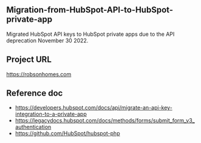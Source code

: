 ## Migration-from-HubSpot-API-to-HubSpot-private-app
Migrated HubSpot API keys to HubSpot private apps due to the API deprecation November 30 2022.

## Project URL
https://robsonhomes.com

## Reference doc
- https://developers.hubspot.com/docs/api/migrate-an-api-key-integration-to-a-private-app
- https://legacydocs.hubspot.com/docs/methods/forms/submit_form_v3_authentication
- https://github.com/HubSpot/hubspot-php

